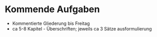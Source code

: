 # Kommende Aufgaben

- Kommentierte Gliederung bis Freitag
- ca 5-8 Kapitel - Überschriften; jeweils ca 3 Sätze ausformulierung
